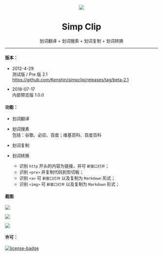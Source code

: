 <p align="center"><img src="http://ksria.qiniudn.com/logo@simpclip.png" /></p>
<h1 align="center">Simp Clip</h1>
<p align="center">划词翻译 + 划词搜索 + 划词复制 + 划词转换</p>

***

#### 版本：

- 2012-4-29  
  测试版 / Pre 版 2.1 <https://github.com/Kenshin/simpclip/releases/tag/beta-2.1>

- 2018-07-17  
  内部预览版 1.0.0

#### 功能：

- 划词翻译

- 划词搜素  
  包括：谷歌、必应、百度；维基百科、百度百科

- 划词复制

- 划词转换
  * 识别 `http` 开头的内容为链接，并可 `新窗口打开`；
  * 识别 `<pre>` 并复制代码到剪切板；
  * 识别 `<a>` 可 `新窗口打开` 以及复制为 `Markdown` 形式；
  * 识别 `<img>` 可 `新窗口打开` 以及复制为 `Markdown` 形式；


#### 截图
![](http://ksria.qiniudn.com/introduce@simpclip.png)

![](http://ksria.qiniudn.com/introduce-2@simpclip.png)

![](http://ksria.qiniudn.com/introduce-3@simpclip.png)

#### 许可：
[![license-badge]][license-link]

<!-- Link -->
[license-badge]:    https://img.shields.io/github/license/mashape/apistatus.svg
[license-link]:     https://opensource.org/licenses/MIT